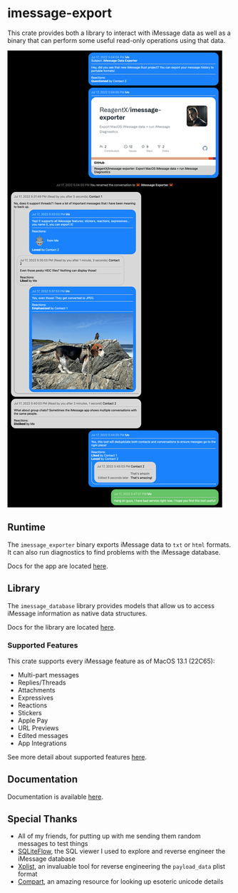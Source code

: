# imessage-export

This crate provides both a library to interact with iMessage data as well as a binary that can perform some useful read-only operations using that data.

![HTML Export Sample](/docs/hero.png)

## Runtime

The `imessage_exporter` binary exports iMessage data to `txt` or `html` formats. It can also run diagnostics to find problems with the iMessage database.

Docs for the app are located [here](/docs/binary/).

## Library

The `imessage_database` library provides models that allow us to access iMessage information as native data structures.

Docs for the library are located [here](/docs/library/).

### Supported Features

This crate supports every iMessage feature as of MacOS 13.1 (22C65):

- Multi-part messages
- Replies/Threads
- Attachments
- Expressives
- Reactions
- Stickers
- Apple Pay
- URL Previews
- Edited messages
- App Integrations

See more detail about supported features [here](/docs/binary/features.md).

## Documentation

Documentation is available [here](/docs/).

## Special Thanks

- All of my friends, for putting up with me sending them random messages to test things
- [SQLiteFlow](https://www.sqliteflow.com), the SQL viewer I used to explore and reverse engineer the iMessage database
- [Xplist](https://github.com/ic005k/Xplist), an invaluable tool for reverse engineering the `payload_data` plist format
- [Compart](https://www.compart.com/en/unicode/), an amazing resource for looking up esoteric unicode details
